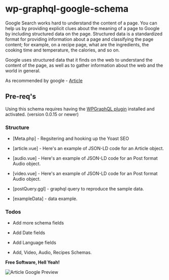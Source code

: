 
# wp-graphql-google-schema

  

Google Search works hard to understand the content of a page. You can help us by providing explicit clues about the meaning of a page to Google by including structured data on the page. Structured data is a standardized format for providing information about a page and classifying the page content; for example, on a recipe page, what are the ingredients, the cooking time and temperature, the calories, and so on.

Google uses structured data that it finds on the web to understand the content of the page, as well as to gather information about the web and the world in general.



As recommended by google - [Article](https://developers.google.com/search/docs/data-types/article)


## Pre-req's
Using this schema requires having the <a href="https://github.com/wp-graphql/wp-graphql" target="_blank">WPGraphQL plugin</a> installed 
and activated. (version 0.0.15 or newer)




### Structure

  

* [Meta.php] - Regsitering and hooking up the Yoast SEO

* [article.vue] - Here's an example of JSON-LD code for an Article object.

* [audio.vue] - Here's an example of JSON-LD code for an Post format Audio object.

* [video.vue] - Here's an example of JSON-LD code for an Post format Audio object.

* [postQuery.ggl] - graphql query to reproduce the sample data.

* [exampleData] - data example.

  
  
  

### Todos

  

- Add more schema fields

- Add Date fields

- Add Language fields

- Add, Video, Audio, Recipes Schemas.

  

**Free Software, Hell Yeah!**

![Article Google Preview](https://res.cloudinary.com/orthodox-union/image/upload/f_auto,q_auto/v1576505886/OU/about/services/Screen_Shot_2019-12-16_at_16.15.40.png)

